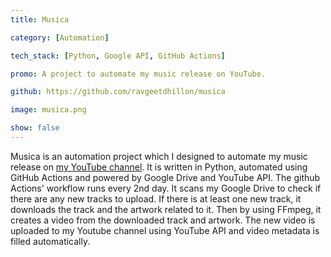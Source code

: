 ```yaml
---
title: Musica

category: [Automation]

tech_stack: [Python, Google API, GitHub Actions]

promo: A project to automate my music release on YouTube.

github: https://github.com/ravgeetdhillon/musica

image: musica.png

show: false
---
```


Musica is an automation project which I designed to automate my music release on [my YouTube channel](https://youtube.com/ravdmusic). It is written in Python, automated using GitHub Actions and powered by Google Drive and YouTube API. The github Actions' workflow runs every 2nd day. It scans my Google Drive to check if there are any new tracks to upload. If there is at least one new track, it downloads the track and the artwork related to it. Then by using FFmpeg, it creates a video from the downloaded track and artwork. The new video is uploaded to my Youtube channel using YouTube API and video metadata is filled automatically.
